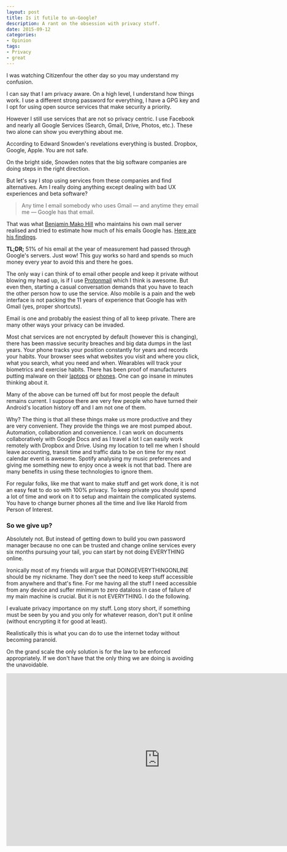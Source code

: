 ```yaml
---
layout: post
title: Is it futile to un-Google?
description: A rant on the obsession with privacy stuff.
date: 2015-09-12
categories:
- Opinion
tags:
- Privacy
- great
---
```


I was watching Citizenfour the other day so you may understand my confusion.

I can say that I am privacy aware. On a high level, I understand how things work. I use a different strong password for everything, I have a GPG key and I opt for using open source services that make security a priority.

However I still use services that are not so privacy centric. I use Facebook and nearly all Google Services (Search, Gmail, Drive, Photos, etc.). These two alone can show you everything about me.

According to Edward Snowden's revelations everything is busted. Dropbox, Google, Apple. You are not safe.

On the bright side, Snowden notes that the big software companies are doing steps in the right direction.

But let's say I stop using services from these companies and find alternatives. Am I really doing anything except dealing with bad UX experiences and beta software?

> Any time I email somebody who uses Gmail — and anytime they email me — Google has that email.

That was what [Benjamin Mako Hill](https://mako.cc/) who maintains his own mail server realised and tried to estimate how much of his emails Google has. [Here are his findings](https://mako.cc/copyrighteous/google-has-most-of-my-email-because-it-has-all-of-yours).

**TL;DR;** 51% of his email at the year of measurement had passed through Google's servers. Just wow! This guy works so hard and spends so much money every year to avoid this and there he goes.
<!--more-->

The only way i can think of to email other people and keep it private without blowing my head up, is if I use [Protonmail](https://protonmail.ch/) which I think is awesome. But even then, starting a casual conversation demands that you have to teach the other person how to use the service. Also mobile is a pain and the web interface is not packing the 11 years of experience that Google has with Gmail (yes, proper shortcuts).

Email is one and probably the easiest thing of all to keep private. There are many other ways your privacy can be invaded.

Most chat services are not encrypted by default (however this is changing), there has been massive security breaches and big data dumps in the last years. Your phone tracks your position constantly for years and records your habits. Your browser sees what websites you visit and where you click, what you search, what you need and when. Wearables will track your biometrics and exercise habits. There has been proof of manufacturers putting malware on their [laptops](http://www.forbes.com/sites/thomasbrewster/2015/02/19/superfish-need-to-know/) or [phones](https://public.gdatasoftware.com/Presse/Publikationen/Malware_Reports/G_DATA_MobileMWR_Q2_2015_EN.pdf). One can go insane in minutes thinking about it.

Many of the above can be turned off but for most people the default remains current. I suppose there are very few people who have turned their Android's location history off and I am not one of them.

Why? The thing is that all these things make us more productive and they are very convenient. They provide the things we are most pumped about. Automation, collaboration and convenience. I can work on documents collaboratively with Google Docs and as I travel a lot I can easily work remotely with Dropbox and Drive. Using my location to tell me when I should leave accounting, transit time and traffic data to be on time for my next calendar event is awesome. Spotify analysing my music preferences and giving me something new to enjoy once a week is not that bad. There are many benefits in using these technologies to ignore them.

For regular folks, like me that want to make stuff and get work done, it is not an easy feat to do so with 100% privacy. To keep private you should spend a lot of time and work on it to setup and maintain the complicated systems. You have to change burner phones all the time and live like Harold from Person of Interest.

### So we give up?

Absolutely not. But instead of getting down to build you own password manager because no one can be trusted and change online services every six months pursuing your tail, you can start by not doing EVERYTHING online.

Ironically most of my friends will argue that DOINGEVERYTHINGONLINE should be my nickname. They don't see the need to keep stuff accessible from anywhere and that's fine. For me having all the stuff I need accessible from any device and suffer minimum to zero dataloss in case of failure of my main machine is crucial. But it is not EVERYTHING. I do the following.

I evaluate privacy importance on my stuff. Long story short, if something must be seen by you and you only for whatever reason, don't put it online (without encrypting it for good at least).

Realistically this is what you can do to use the internet today without becoming paranoid.

On the grand scale the only solution is for the law to be enforced appropriately. If we don't have that the only thing we are doing is avoiding the unavoidable.

<iframe src="https://www.youtube.com/embed/k7OYLVznNvQ?feature=oembed" width="800" height="450" frameborder="0" allowfullscreen="allowfullscreen"></iframe>

